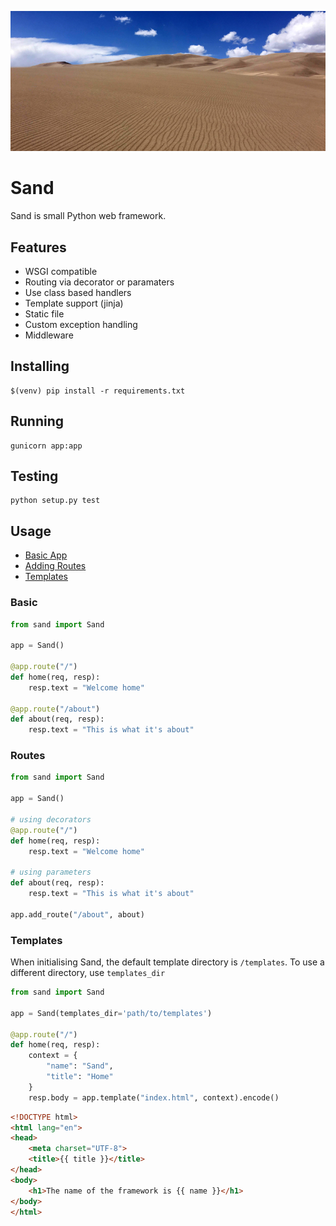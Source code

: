 ![Image of Sand](docs/img/sand.jpg)

# Sand

Sand is small Python web framework.


## Features
- WSGI compatible
- Routing via decorator or paramaters  
- Use class based handlers
- Template support (jinja)
- Static file
- Custom exception handling
- Middleware

## Installing
```
$(venv) pip install -r requirements.txt
```

## Running
```
gunicorn app:app
```

## Testing
```
python setup.py test
```

## Usage
- [Basic App](basic)
- [Adding Routes](routes)
- [Templates](templates)

### Basic
```python
from sand import Sand

app = Sand()

@app.route("/")
def home(req, resp):
    resp.text = "Welcome home"

@app.route("/about")
def about(req, resp):
    resp.text = "This is what it's about"
```

### Routes
```python
from sand import Sand

app = Sand()

# using decorators
@app.route("/")
def home(req, resp):
    resp.text = "Welcome home"

# using parameters
def about(req, resp):
    resp.text = "This is what it's about"

app.add_route("/about", about)
```

### Templates
When initialising Sand, the default template directory is `/templates`. To use a different directory, use `templates_dir`

```python
from sand import Sand

app = Sand(templates_dir='path/to/templates')

@app.route("/")
def home(req, resp):
    context = {
        "name": "Sand",
        "title": "Home"
    }
    resp.body = app.template("index.html", context).encode()
```

```html
<!DOCTYPE html>
<html lang="en">
<head>
    <meta charset="UTF-8">
    <title>{{ title }}</title>
</head>
<body>
    <h1>The name of the framework is {{ name }}</h1>
</body>
</html>
```